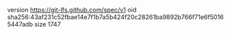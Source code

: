 version https://git-lfs.github.com/spec/v1
oid sha256:43af231c52fbae14e7f1b7a5b424f20c28261ba9892b766f71e6f50165447adb
size 1747

